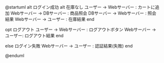 @startuml
alt ログイン成功
alt 在庫なし
ユーザー -> Webサーバー : カートに追加
Webサーバー -> DBサーバー : 商品照会
DBサーバー -> Webサーバー : 照会結果
Webサーバー -> ユーザー : 在庫結果
end

opt ログアウト
ユーザー -> Webサーバー : ログアウトボタン
Webサーバー -> ユーザー: ログアウト結果
end

else ログイン失敗
Webサーバー -> ユーザー : 認証結果(失敗)
end

@enduml
```
